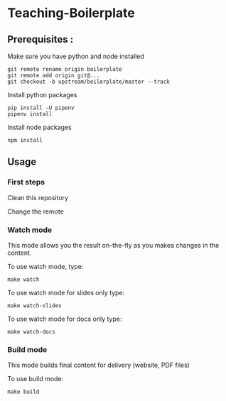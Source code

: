# Teaching-Boilerplate

## Prerequisites :

Make sure you have python and node installed

    git remote rename origin boilerplate
    git remote add origin git@...
    git checkout -b upstream/boilerplate/master --track


Install python packages

    pip install -U pipenv
    pipenv install

Install node packages

    npm install


## Usage

### First steps

Clean this repository

Change the remote


### Watch mode

This mode allows you the result on-the-fly as you makea changes in the content.

To use watch mode, type:

    make watch

To use watch mode for slides only type:

    make watch-slides

To use watch mode for docs only type:

    make watch-docs


### Build mode

This mode builds final content for delivery (website, PDF files)

To use build mode:

    make build
